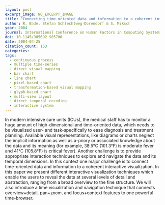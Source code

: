 ```yaml
---
layout: post
excerpt_image: NO_EXCERPT_IMAGE
title: "Connecting time-oriented data and information to a coherent interactive visualization"
author: R. Bade, Stefan Schlechtweg-Dorendorf & S. Miksch
year: 2004
journal: International Conference on Human Factors in Computing Systems
doi: 10.1145/985692.985706
date: 2004-04-25
citation_count: 153
categories:
tags:
  - continuous process
  - multiple time-series
  - direct visual mapping
  - bar chart
  - line chart
  - pixel-based chart
  - transformation-based visual mapping
  - glyph-based chart
  - multi-view layout
  - direct temporal encoding
  - interactive system
---
```

In modern intensive care units (ICUs), the medical staff has to monitor a huge amount of high-dimensional and time-oriented data, which needs to be visualized user- and task-specifically to ease diagnosis and treatment planning. Available visual representations, like diagrams or charts neglect the implicit information as well as a-priory or associated knowledge about the data and its meaning (for example, 38.5°C (101.3°F) is moderate fever and 41°C (105.8°F) is critical fever). Another challenge is to provide appropriate interaction techniques to explore and navigate the data and its temporal dimensions. In this context one major challenge is to connect time-oriented data and information to a coherent interactive visualization. In this paper we present different interactive visualization techniques which enable the users to reveal the data at several levels of detail and abstraction, ranging from a broad overview to the fine structure. We will also introduce a time visualization and navigation technique that connects overview+detail, pan+zoom, and focus+context features to one powerful time-browser.
